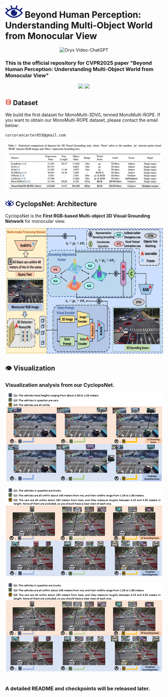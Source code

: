 # <img src="figures/Logo.png" height="40"> Beyond Human Perception: Understanding Multi-Object World from Monocular View
<p align="center">
    <img src="https://i.imgur.com/waxVImv.png" alt="Oryx Video-ChatGPT">
</p>

### This is the official repository for CVPR2025 paper **"Beyond Human Perception: Understanding Multi-Object World from Monocular View"**

<div align="center">
  <img src="figures/vs1.gif"/>
  <img src="figures/vs2.gif"/>
</div>

## <img src="figures/data_logo.png" height="20"> Dataset
We build the first dataset for MonoMulti-3DVG, termed MonoMulti-ROPE. If you want to obtain our MonoMulti-ROPE dataset, please contact the email below:
```
corcorancarter653@gmail.com
```

<div align="center">
  <img src="figures/dataset.png"/>
</div>

## <img src="figures/Logo.png" height="20"> CyclopsNet: Architecture

CyclopsNet is the **First RGB-based Multi-object 3D Visual Grounding Network** for monocular view. 
<div align="center">
  <img src="figures/framework.png"/ width="800" height="400">
</div>

## 👁️ Visualization

### Visualization analysis from our CyclopsNet.

<div align="center">
  <img src="figures/vs1.png"/>
</div>

<br>

<div align="center">
  <img src="figures/vs2.png"/>
</div>

<br>

<div align="center">
  <img src="figures/vs3.png"/>
</div>

<br>


### A detailed README and checkpoints will be released later.
